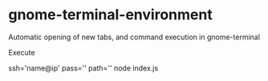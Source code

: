 # gnome-terminal-environment
Automatic opening of new tabs, and command execution in gnome-terminal

Execute

ssh='name@ip' pass='' path='' node index.js

